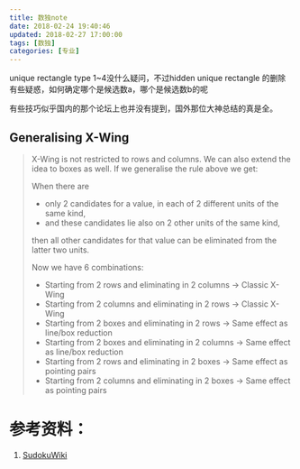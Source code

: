 ```yaml
---
title: 数独note
date: 2018-02-24 19:40:46
updated: 2018-02-27 17:00:00
tags: [数独]
categories: [专业]
---
```


unique rectangle type 1~4没什么疑问，不过hidden unique rectangle 的删除有些疑惑，如何确定哪个是候选数a，哪个是候选数b的呢

<!--more-->

有些技巧似乎国内的那个论坛上也并没有提到，国外那位大神总结的真是全。

## Generalising X-Wing

>X-Wing is not restricted to rows and columns. We can also extend the idea to boxes as well.
If we generalise the rule above we get:
>
>When there are
> * only 2 candidates for a value, in each of 2 different units of the same kind,
> * and these candidates lie also on 2 other units of the same kind,
>
>then all other candidates for that value can be eliminated from the latter two units.
>
>Now we have 6 combinations:
>
> * Starting from 2 rows and eliminating in 2 columns   -> Classic X-Wing
> * Starting from 2 columns and eliminating in 2 rows   -> Classic X-Wing
> * Starting from 2 boxes and eliminating in 2 rows	    -> Same effect as line/box reduction
> * Starting from 2 boxes and eliminating in 2 columns  -> Same effect as line/box reduction
> * Starting from 2 rows and eliminating in 2 boxes     -> Same effect as pointing pairs
> * Starting from 2 columns and eliminating in 2 boxes  -> Same effect as pointing pairs



# 参考资料：
1. [SudokuWiki](http://www.sudokuwiki.org)

